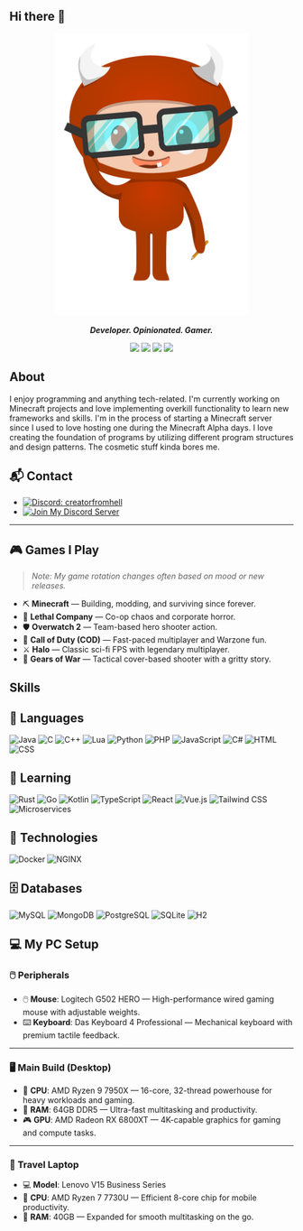 ## Hi there 👋

<p align="center">
    <img src="https://raw.githubusercontent.com/creatorfromhell/creatorfromhell/main/logo.png" height="500" />
</p> 
<p align="center">    
<i><b>Developer. Opinionated. Gamer.</b></i>
</p>

<p align="center">
    <img src="https://github-profile-trophy.vercel.app/?username=creatorfromhell&theme=onedark&column=-1" />
    <img src="https://github-readme-stats.vercel.app/api?username=creatorfromhell&count_private=true&show_icons=true&theme=onedark" height="115" " />
    <img src="http://github-readme-streak-stats.herokuapp.com?user=creatorfromhell&theme=dark" height="115" />
    <img src="https://github-readme-stats.vercel.app/api/top-langs/?username=creatorfromhell&theme=onedark&layout=compact" height="115" />
</p>
        
## About
I enjoy programming and anything tech-related. I'm currently working on Minecraft projects and love implementing overkill functionality to learn new frameworks and skills. I'm in the process of starting a Minecraft server since I used to love hosting one during the Minecraft Alpha days. I love creating the foundation of programs by utilizing different program structures and design patterns. The cosmetic stuff kinda bores me.

## 📬 Contact

- [![Discord: creatorfromhell](https://img.shields.io/badge/Discord%20-%20creatorfromhell-5865F2?logo=discord&logoColor=white)](https://discord.com/users/creatorfromhell)
- [![Join My Discord Server](https://img.shields.io/badge/Join%20Server-5865F2?logo=discord&logoColor=white)](https://discord.gg/WNdwzpy)

---

## 🎮 Games I Play

> _Note: My game rotation changes often based on mood or new releases._

- ⛏️ **Minecraft** — Building, modding, and surviving since forever.
- 👻 **Lethal Company** — Co-op chaos and corporate horror.
- 🛡️ **Overwatch 2** — Team-based hero shooter action.
- 🎯 **Call of Duty (COD)** — Fast-paced multiplayer and Warzone fun.
- ⚔️ **Halo** — Classic sci-fi FPS with legendary multiplayer.
- 🔩 **Gears of War** — Tactical cover-based shooter with a gritty story.

## Skills

## 🧠 Languages

![Java](https://img.shields.io/badge/Java-ED8B00?logo=java&logoColor=white)
![C](https://img.shields.io/badge/C-00599C?logo=c&logoColor=white)
![C++](https://img.shields.io/badge/C++-00599C?logo=c%2B%2B&logoColor=white)
![Lua](https://img.shields.io/badge/Lua-2C2D72?logo=lua&logoColor=white)
![Python](https://img.shields.io/badge/Python-3776AB?logo=python&logoColor=white)
![PHP](https://img.shields.io/badge/PHP-777BB4?logo=php&logoColor=white)
![JavaScript](https://img.shields.io/badge/JavaScript-F7DF1E?logo=javascript&logoColor=black)
![C#](https://img.shields.io/badge/C%23-239120?logo=c-sharp&logoColor=white)
![HTML](https://img.shields.io/badge/HTML5-E34F26?logo=html5&logoColor=white)
![CSS](https://img.shields.io/badge/CSS3-1572B6?logo=css3&logoColor=white)

## 🚀 Learning

![Rust](https://img.shields.io/badge/Rust-000000?logo=rust&logoColor=white)
![Go](https://img.shields.io/badge/Go-00ADD8?logo=go&logoColor=white)
![Kotlin](https://img.shields.io/badge/Kotlin-7F52FF?logo=kotlin&logoColor=white)
![TypeScript](https://img.shields.io/badge/TypeScript-3178C6?logo=typescript&logoColor=white)
![React](https://img.shields.io/badge/React-61DAFB?logo=react&logoColor=black)
![Vue.js](https://img.shields.io/badge/Vue.js-4FC08D?logo=vue.js&logoColor=white)
![Tailwind CSS](https://img.shields.io/badge/Tailwind_CSS-06B6D4?logo=tailwind-css&logoColor=white)
![Microservices](https://img.shields.io/badge/Microservices-FF6F00?logo=spring&logoColor=white)

## 🧰 Technologies

![Docker](https://img.shields.io/badge/Docker-2496ED?logo=docker&logoColor=white)
![NGINX](https://img.shields.io/badge/NGINX-009639?logo=nginx&logoColor=white)

## 🗄️ Databases

![MySQL](https://img.shields.io/badge/MySQL-4479A1?logo=mysql&logoColor=white)
![MongoDB](https://img.shields.io/badge/MongoDB-47A248?logo=mongodb&logoColor=white)
![PostgreSQL](https://img.shields.io/badge/PostgreSQL-4169E1?logo=postgresql&logoColor=white)
![SQLite](https://img.shields.io/badge/SQLite-003B57?logo=sqlite&logoColor=white)
![H2](https://img.shields.io/badge/H2-1A237E?logo=data&logoColor=white)

## 💻 My PC Setup

### 🖱️ Peripherals
- 🖱️ **Mouse**: Logitech G502 HERO — High-performance wired gaming mouse with adjustable weights.
- ⌨️ **Keyboard**: Das Keyboard 4 Professional — Mechanical keyboard with premium tactile feedback.

---

### 🖥️ Main Build (Desktop)
- 🧠 **CPU**: AMD Ryzen 9 7950X — 16-core, 32-thread powerhouse for heavy workloads and gaming.
- 🧬 **RAM**: 64GB DDR5 — Ultra-fast multitasking and productivity.
- 🎮 **GPU**: AMD Radeon RX 6800XT — 4K-capable graphics for gaming and compute tasks.

---

### 💼 Travel Laptop
- 💻 **Model**: Lenovo V15 Business Series
- 🧠 **CPU**: AMD Ryzen 7 7730U — Efficient 8-core chip for mobile productivity.
- 🧬 **RAM**: 40GB — Expanded for smooth multitasking on the go.
